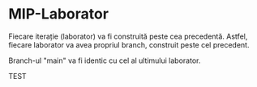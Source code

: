 # MIP-Laborator

Fiecare iterație (laborator) va fi construită peste cea precedentă. Astfel, fiecare laborator va avea propriul branch, construit peste cel precedent.

Branch-ul "main" va fi identic cu cel al ultimului laborator.

TEST
